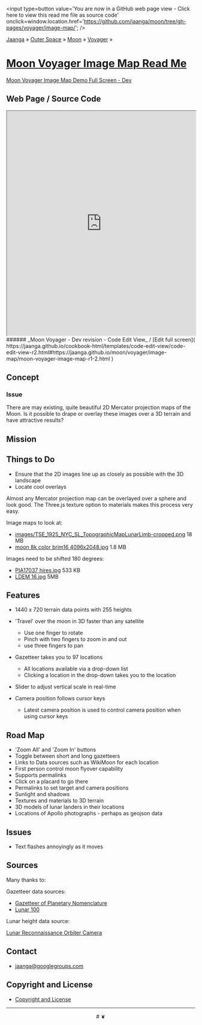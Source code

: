 <span style=display:none; >[You are now in a GitHub source code view - click here to view this read me file as a web page]( https://jaanga.github.io/moon/voyager/image-map/index.html "View file as a web page." ) </span>
<input type=button value='You are now in a GitHub web page view - Click here to view this read me file as source code' onclick=window.location.href='https://github.com/jaanga/moon/tree/gh-pages/voyager/image-map/'; />

[Jaanga]( https://jaanga.github.io/ ) &raquo; [Outer Space]( https://jaanga.github.io/outer-space/ ) &raquo;  [Moon]( https://jaanga.github.io/moon/ ) &raquo; [Voyager]( https://jaanga.github.io/moon/voyager/ ) &raquo;

[Moon Voyager Image Map Read Me]( index.html )
===

[Moon Voyager Image Map Demo Full Screen - Dev]( https://jaanga.github.io/moon/voyager/image-map/dev/ )

## Web Page / Source Code

<iframe class=ifr src=https://jaanga.github.io/cookbook-html/templates/code-edit-view/code-edit-view-r2.html#https://jaanga.github.io/moon/voyager/image-map/moon-voyager-image-map-r1-2.html width=100% height=600px ></iframe>
###### _Moon Voyager - Dev revision - Code Edit View_ / [Edit full screen]( https://jaanga.github.io/cookbook-html/templates/code-edit-view/code-edit-view-r2.html#https://jaanga.github.io/moon/voyager/image-map/moon-voyager-image-map-r1-2.html )


## Concept

### Issue

There are may existing, quite beautiful 2D Mercator projection maps of the Moon.
Is it possible to drape or overlay these images over a 3D terrain and have attractive results?

## Mission



## Things to Do

* Ensure that the 2D images line up as closely as possible with the 3D landscape
* Locate cool overlays

Almost any Mercator projection map can be overlayed over a sphere and look good.
The Three.js texture option to materials makes this process very easy.

Image maps to look at:
* [images/TSE_1925_NYC_SL_TopographicMapLunarLimb-cropped.png]( https://jaanga.github.io/moon/voyager/image-map/dev/#https://jaanga.github.io/moon/images/TSE_1925_NYC_SL_TopographicMapLunarLimb-crop ) 18 MB
* [moon 8k color brim16 4096x2048.jpg]( https://jaanga.github.io/moon/voyager/image-map/dev/#https://jaanga.github.io/moon/images/moon_8k_color_brim16_4096x2048.jpg ) 1.8 MB

Images need to be shifted 180 degrees:

* [PIA17037 hires.jpg]( https://jaanga.github.io/moon/voyager/image-map/dev/#https://jaanga.github.io/moon/images/PIA17037_hires.jpg ) 533 KB
* [LDEM 16.jpg]( https://jaanga.github.io/moon/voyager/image-map/dev/#https://jaanga.github.io/moon/images/LDEM_16.jpg ) 5MB


## Features

* 1440 x 720 terrain data points with 255 heights
* 'Travel' over the moon in 3D faster than any satellite
	* Use one finger to rotate
	* Pinch with two fingers to zoom in and out
	* use three fingers to pan
* Gazetteer takes you to 97 locations
	* All locations available via a drop-down list
	* Clicking a location in the drop-down takes you to the location

* Slider to adjust vertical scale in real-time
* Camera position follows cursor keys
	* Latest camera position is used to control camera position when using cursor keys

<!--
* Supports permalinks
	* [Copernicus]( https://jaanga.github.io/moon-voyager/moon-rover-mobile/dev/index.html#20 )
	* [Gassendi]( https://jaanga.github.io/terrain-r2/viewers/moon-rover-mobile/dev/index.html#30 )
	* [Tycho]( https://jaanga.github.io/terrain-r2/viewers/moon-rover-mobile/dev/index.html#93 )
-->

## Road Map

* 'Zoom All' and 'Zoom In' buttons
* Toggle between short and long gazetteers
* Links to Data sources such as WikiMoon for each location
* First person control moon flyover capability
* Supports permalinks
* Click on a placard to go there
* Permalinks to set target and camera positions
* Sunlight and shadows
* Textures and materials to 3D terrain
* 3D models of lunar landers in their locations
* Locations of Apollo photographs - perhaps as geojson data

## Issues

* Text flashes annoyingly as it moves

## Sources

Many thanks to:

Gazetteer data sources:

* [Gazetteer of Planetary Nomenclature]( https://planetarynames.wr.usgs.gov/Page/MOON/target )
* [Lunar 100]( https://the-moon.wikispaces.com/Lunar+100 )

Lunar height data source:

[Lunar Reconnaissance Orbiter Camera]( https://wms.lroc.asu.edu/lroc/view_rdr/WAC_GLD100 )


## Contact

* jaanga@googlegroups.com

## Copyright and License

* [Copyright and License]( https://jaanga.github.io/#https://jaanga.github.io/jaanga-copyright-and-mit-license.md )

***

<center title="dingbat" >
# <a href=javascript:window.scrollTo(0,0); style=text-decoration:none; >❦</a>
</center>